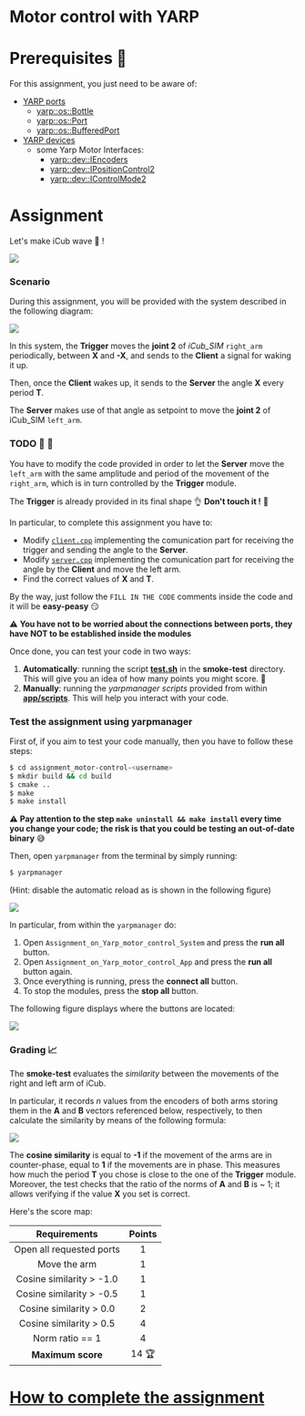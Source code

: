 Motor control with YARP
=======================
# Prerequisites :closed_book:
For this assignment, you just need to be aware of:
- [YARP ports](http://www.yarp.it/note_ports.html)
    - [yarp::os::Bottle](http://www.yarp.it/classyarp_1_1os_1_1Bottle.html)
    - [yarp::os::Port](http://www.yarp.it/classyarp_1_1os_1_1Port.html)
    - [yarp::os::BufferedPort](http://www.yarp.it/classyarp_1_1os_1_1BufferedPort.html)
- [YARP devices](http://www.yarp.it/yarpdev.html)
    - some Yarp Motor Interfaces:
        - [yarp::dev::IEncoders](http://www.yarp.it/classyarp_1_1dev_1_1IEncoders.html)
        - [yarp::dev::IPositionControl2](http://www.yarp.it/classyarp_1_1dev_1_1IPositionControl2.html)
        - [yarp::dev::IControlMode2](http://www.yarp.it/classyarp_1_1dev_1_1IControlMode2.html)
# Assignment
Let's make iCub wave :wave: !

![](misc/waving.gif)

### Scenario
During this assignment, you will be provided with the system described in the following diagram:

![](misc/MotorControlAssignment.png)

In this system, the **Trigger** moves the **joint 2** of *iCub_SIM* `right_arm` periodically, between **X** and **-X**, and sends to the **Client** a signal for waking it up. 

Then, once the **Client** wakes up, it sends to the **Server** the angle **X** every period **T**.

The **Server** makes use of that angle as setpoint to move the **joint 2** of iCub_SIM `left_arm`.  

### TODO :wrench: :nut_and_bolt:
You have to modify the code provided in order to let the **Server** move the `left_arm` with the same amplitude and period of the movement of the `right_arm`, which is in turn controlled by the **Trigger** module.

The **Trigger** is already provided in its final shape :ok_hand: **Don't touch it !** :knife:

In particular, to complete this assignment you have to:
- Modify [`client.cpp`](./src/client.cpp) implementing the comunication part for receiving the trigger and sending the angle to the **Server**.
- Modify [`server.cpp`](./src/server.cpp) implementing the comunication part for receiving the angle by the **Client** and move the left arm.
- Find the correct values of **X** and **T**.

By the way, just follow the `FILL IN THE CODE` comments inside the code and it will be **easy-peasy** :smirk:

:warning: **You have not to be worried about the connections between ports, they have NOT to be established inside the modules**

Once done, you can test your code in two ways:

1. **Automatically**: running the script [**test.sh**](https://github.com/vvv-school/vvv-school.github.io/blob/master/instructions/how-to-run-smoke-tests.md) in the **smoke-test** directory. This will give you an idea of how many points you might score. :muscle:
2. **Manually**: running the _yarpmanager scripts_ provided from within [**app/scripts**](./app/scripts). This will help you interact with your code.

### Test the assignment using yarpmanager

First of, if you aim to test your code manually, then you have to follow these steps:
```bash
$ cd assignment_motor-control-<username>
$ mkdir build && cd build
$ cmake ..
$ make
$ make install
```

:warning: **Pay attention to the step `make uninstall && make install` every time you change your code; the risk is that you could be testing an out-of-date binary** :sweat_smile:

Then, open `yarpmanager` from the terminal by simply running:

```bash
$ yarpmanager
```

(Hint: disable the automatic reload as is shown in the following figure)

![](misc/yarpmanagerAutoreload.png)

In particular, from within the `yarpmanager` do:
1. Open `Assignment_on_Yarp_motor_control_System` and press the **run all** button.
2. Open `Assignment_on_Yarp_motor_control_App` and press the **run all** button again.
3. Once everything is running, press the **connect all** button.
4. To stop the modules, press the **stop all** button.

The following figure displays where the buttons are located:

![](misc/yarpmanagerApp.png)

### Grading :chart_with_upwards_trend:

The **smoke-test** evaluates the *similarity* between the movements of the right and left arm of iCub.

In particular, it records _n_ values from the encoders of both arms storing them in the **A** and **B** vectors referenced below, respectively, to then calculate the similarity by means of the following formula:

![](misc/cosineSimilarity.png)

The **cosine similarity** is equal to **-1** if the movement of the arms are in counter-phase, equal to **1** if the movements are in phase.
This measures how much the period **T** you chose is close to the one of the **Trigger** module.
Moreover, the test checks that the ratio of the norms of **A** and **B** is ~ 1; it allows verifying if the value **X** you set is correct.

Here's the score map:

| Requirements             | Points |
|:------------------------:|:-:|
| Open all requested ports | 1 |
| Move the arm             | 1 |
| Cosine similarity > -1.0 | 1 |
| Cosine similarity > -0.5 | 1 |
| Cosine similarity >  0.0 | 2 |
| Cosine similarity >  0.5 | 4 |
| Norm ratio == 1          | 4 |
| **Maximum score**        | 14 :trophy: |

# [How to complete the assignment](https://github.com/vvv-school/vvv-school.github.io/blob/master/instructions/how-to-complete-assignments.md)
